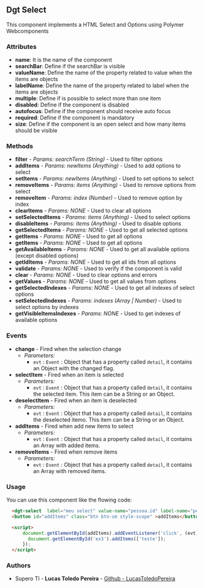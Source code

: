 ## Dgt Select
This component implements a HTML Select and Options using Polymer Webcomponents

### Attributes
* **name**: It is the name of the component
* **searchBar**: Define if the searchBar is visible
* **valueName**: Define the name of the property related to value when the items are objects
* **labelName**: Define the name of the property related to label when the items are objects
* **multiple**: Define if is possible to select more than one item
* **disabled**: Define if the component is disabled
* **autofocus**: Define if the component should receive auto focus
* **required**: Define if the component is mandatory
* **size**: Define if the component is an open select and how many items should be visible



### Methods
* **filter** - *Params: searchTerm (String)* - Used to filter options
* **addItems** - *Params: newItems (Anything)* - Used to add options to select
* **setItems** - *Params: newItems (Anything)* - Used to set options to select
* **removeItems** - *Params: items (Anything)* - Used to remove options from select
* **removeItem** - *Params: index (Number)* - Used to remove option by index
* **clearItems** - *Params: NONE* - Used to clear all options
* **setSelectedItems** - *Params: items (Anything)* - Used to select options
* **disableItems** - *Params: items (Anything)* - Used to disable options
* **getSelectedItems** - *Params: NONE* - Used to get all selected options
* **getItems** - *Params: NONE* - Used to get all options
* **getItems** - *Params: NONE* - Used to get all options
* **getAvailableItems** - *Params: NONE* - Used to get all available options (except disabled options)
* **getIdItems** - *Params: NONE* - Used to get all ids from all options
* **validate** - *Params: NONE* - Used to verify if the component is valid
* **clear** - *Params: NONE* - Used to clear options and errors
* **getValues** - *Params: NONE* - Used to get all values from options
* **getSelectedIndexes** - *Params: NONE* - Used to get all indexes of select options
* **setSelectedIndexes** - *Params: indexes (Array | Number)* - Used to select options by indexes
* **getVisibleItemsIndexes** - *Params: NONE* - Used to get indexes of available options

### Events
* **change** - Fired when the selection change
    * *Parameters:*
        - ```evt``` : ```Event``` : Object that has a property called ```detail```, it contains an Object with the changed flag.
* **selectItem** - Fired when an item is selected
    * *Parameters:*
        - ```evt``` : ```Event``` : Object that has a property called ```detail```, it contains the selected item. This item can be a String or an Object.
* **deselectItem** - Fired when an item is deselected
    * *Parameters:*
        - ```evt``` : ```Event``` : Object that has a property called ```detail```, it contains the deselected itemo. This item can be a String or an Object.
* **addItems** - Fired when add new items to select
    * *Parameters:*
        - ```evt``` : ```Event``` : Object that has a property called ```detail```, it contains an Array with added items.
* **removeItems** - Fired when remove items
    * *Parameters:*
        - ```evt``` : ```Event``` : Object that has a property called ```detail```, it contains an Array with removed items.


### Usage
You can use this component like the flowing code:

```html
  <dgt-select  label="meu select" value-name="pessoa.id" label-name="pessoa.nome" size='4' multiple id="ex3"></dgt-select>
  <button id="addItems" class="btn btn-sm style-scope" >addItems</button>

  <script>
      document.getElementById(addItems).addEventListener('click', (evt) => {
        document.getElementById('ex3').addItems(['teste']);
      });
  </script>
```

### Authors
* Supero TI - **Lucas Toledo Pereira** - [Github - LucasToledoPereira](https://github.com/LucasToledoPereira)